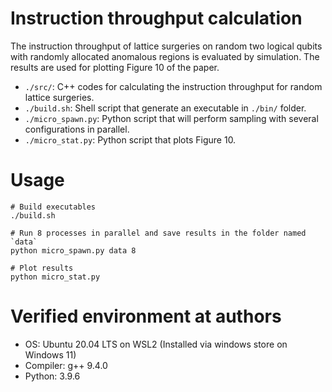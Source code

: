 # Instruction throughput calculation
The instruction throughput of lattice surgeries on random two logical qubits with randomly allocated anomalous regions is evaluated by simulation.
The results are used for plotting Figure 10 of the paper. 

- `./src/`: C++ codes for calculating the instruction throughput for random lattice surgeries.
- `./build.sh`: Shell script that generate an executable in `./bin/` folder.
- `./micro_spawn.py`: Python script that will perform sampling with several configurations in parallel.
- `./micro_stat.py`: Python script that plots Figure 10.

# Usage
```shell
# Build executables
./build.sh

# Run 8 processes in parallel and save results in the folder named `data`
python micro_spawn.py data 8

# Plot results
python micro_stat.py
```

# Verified environment at authors

- OS: Ubuntu 20.04 LTS on WSL2 (Installed via windows store on Windows 11)
- Compiler: g++ 9.4.0
- Python: 3.9.6

